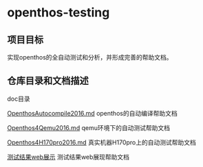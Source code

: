 # openthos-testing

## 项目目标

实现openthos的全自动测试和分析，并形成完善的帮助文档。

## 仓库目录和文档描述

doc目录

[OpenthosAutocompile2016.md](https://github.com/xyongcn/openthos-testing/blob/master/doc/OpenthosAutocompile2016.md) openthos的自动编译帮助文档

[Openthos4Qemu2016.md](https://github.com/xyongcn/openthos-testing/blob/master/doc/Openthos4Qemu2016.md) qemu环境下的自动测试帮助文档

[Openthos4H170pro2016.md](https://github.com/xyongcn/openthos-testing/blob/master/doc/Openthos4H170pro2016.md) 真实机器H170pro上的自动测试帮助文档 

[测试结果web展示](https://github.com/xyongcn/openthos-testing/blob/master/lkp_result_web/README.md) 测试结果web展现帮助文档
